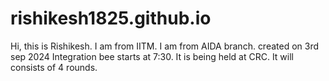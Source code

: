 # rishikesh1825.github.io
Hi, this is Rishikesh.
I am from IITM.
I am from AIDA branch.
created on 3rd sep 2024
Integration bee starts at 7:30.
It is being held at CRC.
It will consists of 4 rounds.